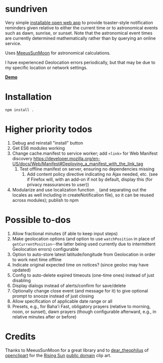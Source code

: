 # sundriven

Very simple
[installable open web app](https://developer.mozilla.org/en-US/Apps)
to provide toaster-style notification reminders given relative to either the
current time or to astronomical events such as dawn, sunrise, or sunset.
Note that the astronomical event times are currently determined
mathematically rather than by querying an online service.

Uses [MeeusSunMoon](https://github.com/janrg/MeeusSunMoon) for astronomical
calculations.

I have experienced Geolocation errors periodically, but that may be
due to my specific location or network settings.

**[Demo](https://brettz9.github.io/sundriven/)**

# Installation
```
npm install .
```

# Higher priority todos

1. Debug and reinstall "install" button
1. Get ES6 modules working
1. Change cache.manifest to service worker; add `<link>` for Web Manifest
    discovery <https://developer.mozilla.org/en-US/docs/Web/Manifest#Deploying_a_manifest_with_the_link_tag>
    1. Test offline manifest on server, ensuring no dependencies missing
        1. Add content policy directive indicating no Ajax needed, etc. (see
            if Firefox will, with an add-on if not by default, display this
            (for privacy reassurances to user))
1. Modularize and use localization function `_` (and separating out
    the locales as well including in createNotification file),
    so it can be reused across modules); publish to npm

# Possible to-dos
1. Allow fractional minutes (if able to keep input steps)
1. Make geolocation options (and option to use `watchPosition` in
    place of `getCurrentPosition`--the latter being used currently due to
    intermittent Geolocation errors) configurable
1. Option to auto-store latest latitude/longitude from Geolocation in
    order to work next time offline
1. Indicate original expected time on notices? (since geoloc may have
    updated)
1. Config to auto-delete expired timeouts (one-time ones) instead of
    just disabling
1. Display dialogs instead of alerts/confirm for save/delete
1. Optionally change close event (and message for it) to give optional
    prompt to snooze instead of just closing
1. Allow specification of applicable date range or all
1. Presets, e.g., for Baha'i Fast, obligatory prayers (relative to morning,
    noon, or sunset), dawn prayers (though configurable afterward, e.g., in
    relative minutes after or before)

# Credits

Thanks to MeeusSunMoon for a great library and to
[dear_theophilus](http://openclipart.org/user-detail/dear_theophilus) of
[openclipart](http://openclipart.org)
for the
[Rising Sun](http://openclipart.org/detail/122071/rising-sun-by-dear_theophilus)
[public domain](http://openclipart.org/share) clip art.
